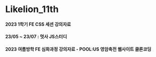 # Likelion_11th

#### 2023 1학기 FE CSS 세션 강의자료

#### 23/05 ~ 23/07 : 멋사 JS스터디

#### 2023 여름방학 FE 심화과정 강의자료 - POOL:US 영암축전 웹사이트 클론코딩
